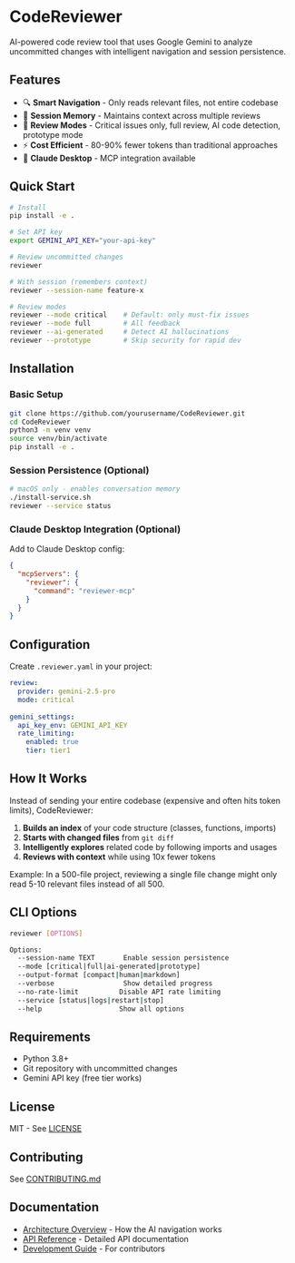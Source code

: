 # CodeReviewer

AI-powered code review tool that uses Google Gemini to analyze uncommitted changes with intelligent navigation and session persistence.

## Features

- 🔍 **Smart Navigation** - Only reads relevant files, not entire codebase
- 💾 **Session Memory** - Maintains context across multiple reviews  
- 🎯 **Review Modes** - Critical issues only, full review, AI code detection, prototype mode
- ⚡ **Cost Efficient** - 80-90% fewer tokens than traditional approaches
- 🔌 **Claude Desktop** - MCP integration available

## Quick Start

```bash
# Install
pip install -e .

# Set API key
export GEMINI_API_KEY="your-api-key"

# Review uncommitted changes
reviewer

# With session (remembers context)
reviewer --session-name feature-x

# Review modes
reviewer --mode critical    # Default: only must-fix issues
reviewer --mode full        # All feedback
reviewer --ai-generated     # Detect AI hallucinations
reviewer --prototype        # Skip security for rapid dev
```

## Installation

### Basic Setup
```bash
git clone https://github.com/yourusername/CodeReviewer.git
cd CodeReviewer
python3 -m venv venv
source venv/bin/activate
pip install -e .
```

### Session Persistence (Optional)
```bash
# macOS only - enables conversation memory
./install-service.sh
reviewer --service status
```

### Claude Desktop Integration (Optional)
Add to Claude Desktop config:
```json
{
  "mcpServers": {
    "reviewer": {
      "command": "reviewer-mcp"
    }
  }
}
```

## Configuration

Create `.reviewer.yaml` in your project:
```yaml
review:
  provider: gemini-2.5-pro
  mode: critical
  
gemini_settings:
  api_key_env: GEMINI_API_KEY
  rate_limiting:
    enabled: true
    tier: tier1
```

## How It Works

Instead of sending your entire codebase (expensive and often hits token limits), CodeReviewer:

1. **Builds an index** of your code structure (classes, functions, imports)
2. **Starts with changed files** from `git diff`
3. **Intelligently explores** related code by following imports and usages
4. **Reviews with context** while using 10x fewer tokens

Example: In a 500-file project, reviewing a single file change might only read 5-10 relevant files instead of all 500.

## CLI Options

```bash
reviewer [OPTIONS]

Options:
  --session-name TEXT       Enable session persistence
  --mode [critical|full|ai-generated|prototype]
  --output-format [compact|human|markdown]
  --verbose                 Show detailed progress
  --no-rate-limit          Disable API rate limiting
  --service [status|logs|restart|stop]
  --help                   Show all options
```

## Requirements

- Python 3.8+
- Git repository with uncommitted changes
- Gemini API key (free tier works)

## License

MIT - See [LICENSE](LICENSE)

## Contributing

See [CONTRIBUTING.md](CONTRIBUTING.md)

## Documentation

- [Architecture Overview](docs/architecture.md) - How the AI navigation works
- [API Reference](docs/api.md) - Detailed API documentation
- [Development Guide](docs/development.md) - For contributors